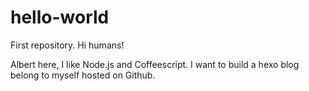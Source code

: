 # hello-world
First repository.
Hi humans!

Albert here, I like Node.js and Coffeescript.
I want to build a hexo blog belong to myself hosted on Github.
